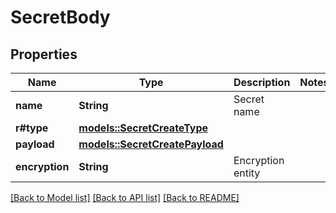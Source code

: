 # SecretBody

## Properties

Name | Type | Description | Notes
------------ | ------------- | ------------- | -------------
**name** | **String** | Secret name | 
**r#type** | [**models::SecretCreateType**](SecretCreateType.md) |  | 
**payload** | [**models::SecretCreatePayload**](SecretCreatePayload.md) |  | 
**encryption** | **String** | Encryption entity | 

[[Back to Model list]](../README.md#documentation-for-models) [[Back to API list]](../README.md#documentation-for-api-endpoints) [[Back to README]](../README.md)


